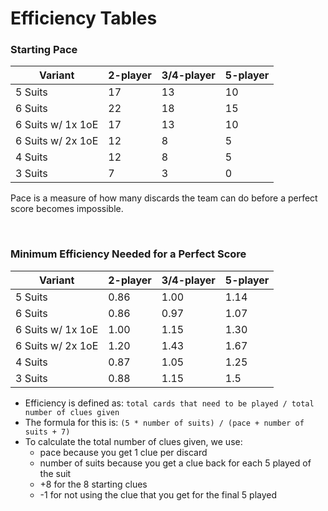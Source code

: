 # Efficiency Tables

### Starting Pace

| Variant           | 2-player | 3/4-player | 5-player |
| ----------------- | -------- | ---------- | -------- |
| 5 Suits           | 17       | 13         | 10       |
| 6 Suits           | 22       | 18         | 15       |
| 6 Suits w/ 1x 1oE | 17       | 13         | 10       |
| 6 Suits w/ 2x 1oE | 12       | 8          | 5        |
| 4 Suits           | 12       | 8          | 5        |
| 3 Suits           | 7        | 3          | 0        |

Pace is a measure of how many discards the team can do before a perfect score becomes impossible.

<br />

### Minimum Efficiency Needed for a Perfect Score

| Variant           | 2-player | 3/4-player | 5-player |
| ----------------- | -------- | ---------- | -------- |
| 5 Suits           | 0.86     | 1.00       | 1.14     |
| 6 Suits           | 0.86     | 0.97       | 1.07     |
| 6 Suits w/ 1x 1oE | 1.00     | 1.15       | 1.30     |
| 6 Suits w/ 2x 1oE | 1.20     | 1.43       | 1.67     |
| 4 Suits           | 0.87     | 1.05       | 1.25     |
| 3 Suits           | 0.88     | 1.15       | 1.5      |

* Efficiency is defined as: `total cards that need to be played / total number of clues given`
* The formula for this is: `(5 * number of suits) / (pace + number of suits + 7)`
* To calculate the total number of clues given, we use:
  * pace because you get 1 clue per discard
  * number of suits because you get a clue back for each 5 played of the suit
  * +8 for the 8 starting clues
  * -1 for not using the clue that you get for the final 5 played
